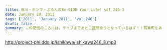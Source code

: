 ```yaml
---
title: 石川・ホンマ・ぶるんのBe-SIDE Your Life! vol.246-3
date: January 20, 2011
tags: ['2011', 'January 2011', 'vol.246']
draft: false
summary: この配信のころには、ライブまであと二週間余りとなっているはず！！有楽町をあとにした三人はまた練習に！？NAMAE
---
```


http://project-phi.ddo.jp/ishikawa/ishikawa246_3.mp3

